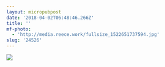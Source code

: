 ```yaml
---
layout: micropubpost
date: '2018-04-02T06:48:46.266Z'
title: ''
mf-photo:
  - 'http://media.reece.work/fullsize_1522651737594.jpg'
slug: '24526'
---
```


![](http://media.reece.work/fullsize_1522651737594.jpg)